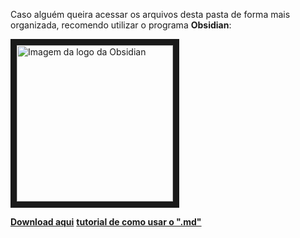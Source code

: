 Caso alguém queira acessar os arquivos desta pasta de forma mais organizada, recomendo utilizar o programa **Obsidian**:

<img src="https://upload.wikimedia.org/wikipedia/commons/thumb/1/10/2023_Obsidian_logo.svg/1200px-2023_Obsidian_logo.svg.png" 
  alt="Imagem da logo da Obsidian" width="250" height="250" border="10" /></a>

[**Download aqui**](https://obsidian.md/)
[**tutorial de como usar o ".md"**](https://github.com/luong-komorebi/Markdown-Tutorial/blob/master/README_pt-BR.md)
